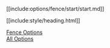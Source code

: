 [[include:options/fence/start/start.md]]

[[include:style/heading.html]]

[Fence Options](../index.html)  
[All Options](../../index.html)